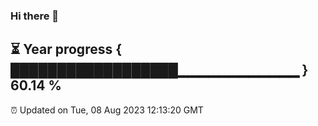 ### Hi there 👋
⏳ Year progress { ██████████████████▁▁▁▁▁▁▁▁▁▁▁▁ } 60.14 %
---
⏰ Updated on Tue, 08 Aug 2023 12:13:20 GMT

